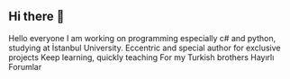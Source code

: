 ## Hi there 👋

Hello everyone I am working on programming especially c# and python, studying at İstanbul University. 
Eccentric and special author for exclusive projects
Keep learning, quickly teaching
For my Turkish brothers Hayırlı Forumlar
